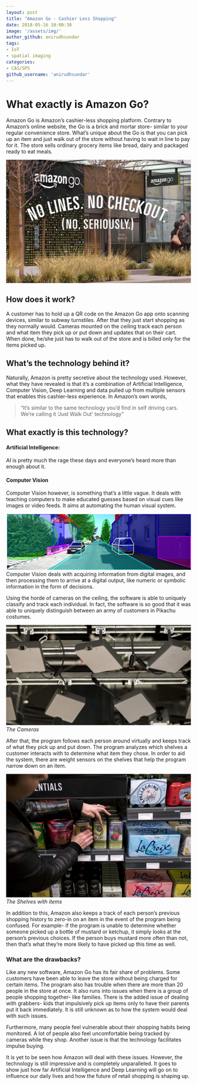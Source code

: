 ```yaml
---
layout: post
title: "Amazon Go - Cashier Less Shopping"
date: 2018-05-16 10:00:30
image: '/assets/img/'
author_github: anirudhsundar
tags:
- IoT
- spatial imaging
categories:
- CAS/SPS
github_username: 'anirudhsundar'
---
```

# **What exactly is Amazon Go?**

Amazon Go is Amazon’s cashier-less shopping platform.
Contrary to Amazon’s online website, the Go is a brick and mortar store- similar to your regular convenience store.
What’s unique about the Go is that you can pick up an item and just walk out of the store without having to wait in line to pay for it. The store sells ordinary grocery items like bread, dairy and packaged ready to eat meals.

![Landing image](/blog/assets/img/amazon-go/1.jpeg)

## How does it work?
A customer has to hold up a QR code on the Amazon Go app onto scanning devices, similar to subway turnstiles. After that they just start shopping as they normally would.
Cameras mounted on the ceiling track each person and what item they pick up or put down and updates that on their cart. When done, he/she just has to walk out of the store and is billed only for the items picked up.

## What’s the technology behind it?
Naturally, Amazon is pretty secretive about the technology used. However, what they have revealed is that it’s a combination of Artificial Intelligence, Computer Vision, Deep Learning and data pulled up from multiple sensors that enables this cashier-less experience.
In Amazon’s own words, 
>“It’s similar to the same technology you’d find in self driving cars. We’re calling it ‘Just Walk Out’ technology”

## What exactly is this technology?

#### Artificial Intelligence:
AI is pretty much the rage these days and everyone’s heard more than enough about it. 

#### Computer Vision
Computer Vision however, is something that’s a little vague. It deals with teaching computers to make educated guesses based on visual cues like images or video feeds. It aims at automating the human visual system.

![Imaging technology in use](/blog/assets/img/amazon-go/2.png)
Computer Vision deals with acquiring information from digital images, and then processing them to arrive at a digital output, like numeric or symbolic information in the form of decisions.

Using the horde of cameras on the ceiling, the software is able to uniquely classify and track each individual. In fact, the software is so good that it was able to uniquely distinguish between an army of customers in Pikachu costumes.

![A view of the cameras](/blog/assets/img/amazon-go/3.jpg)
*The Cameras*


After that, the program follows each person around virtually and keeps track of what they pick up and put down. The program analyzes which shelves a customer interacts with to determine what item they chose. In order to aid the system, there are weight sensors on the shelves that help the program narrow down on an item.

![The shelved with the items](/blog/assets/img/amazon-go/4.jpg)
*The Shelves with items*

In addition to this, Amazon also keeps a track of each person’s previous shopping history to zero-in on an item in the event of the program being confused. For example- if the program is unable to determine whether someone picked up a bottle of mustard or ketchup, it simply looks at the person’s previous choices. If the person buys mustard more often than not, then that’s what they’re more likely to have picked up this time as well.

### What are the drawbacks?
Like any new software, Amazon Go has its fair share of problems.
Some customers have been able to leave the store without being charged for certain items.
The program also has trouble when there are more than 20 people in the store at once.
It also runs into issues when there is a group of people shopping together- like families. There is the added issue of dealing with grabbers- kids that impulsively pick up items only to have their parents put it back immediately. It is still unknown as to how the system would deal with such issues.

Furthermore, many people feel vulnerable about their shopping habits being monitored. A lot of people also feel uncomfortable being tracked by cameras while they shop. Another issue is that the technology facilitates impulse buying.

It is yet to be seen how Amazon will deal with these issues. However, the technology is still impressive and is completely unparalleled. It goes to show just how far Artificial Intelligence and Deep Learning will go on to influence our daily lives and how the future of retail shopping is shaping up.